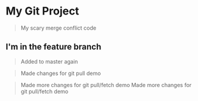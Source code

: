 # My Git Project 

> My scary merge conflict code

## I'm in the feature branch 

> Added to master again 


> Made changes for git pull demo

> Made more changes for git pull/fetch demo
> Made more changes for git pull/fetch demo
